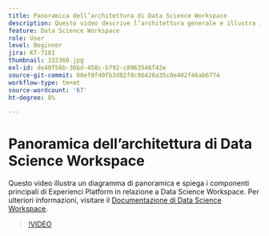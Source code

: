 ```yaml
---
title: Panoramica dell’architettura di Data Science Workspace
description: Questo video descrive l’architettura generale e illustra i componenti principali di Data Science Workspace in Adobe Experience Platform.
feature: Data Science Workspace
role: User
level: Beginner
jira: KT-7181
thumbnail: 332368.jpg
exl-id: de40f58b-36bd-458c-b792-c8963546f42e
source-git-commit: 00ef0f40fb3d82f0c06428a35c0e402f46ab6774
workflow-type: tm+mt
source-wordcount: '67'
ht-degree: 8%

---
```


# Panoramica dell’architettura di Data Science Workspace

Questo video illustra un diagramma di panoramica e spiega i componenti principali di Experienci Platform in relazione a Data Science Workspace. Per ulteriori informazioni, visitare il [Documentazione di Data Science Workspace](https://experienceleague.adobe.com/docs/experience-platform/data-science-workspace/home.html?lang=it).

>[!VIDEO](https://video.tv.adobe.com/v/332368)

